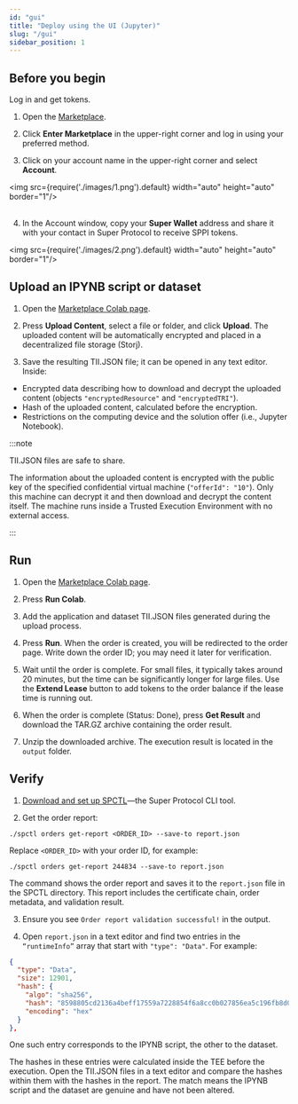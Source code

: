 ```yaml
---
id: "gui"
title: "Deploy using the UI (Jupyter)"
slug: "/gui"
sidebar_position: 1
---
```


## Before you begin

Log in and get tokens.

1. Open the [Marketplace](https://marketplace.superprotocol.com).
 
2. Click **Enter Marketplace** in the upper-right corner and log in using your preferred method.

3. Click on your account name in the upper-right corner and select **Account**.

<img src={require('./images/1.png').default} width="auto" height="auto" border="1"/>
<br/>
<br/>

4. In the Account window, copy your **Super Wallet** address and share it with your contact in Super Protocol to receive SPPI tokens.

<img src={require('./images/2.png').default} width="auto" height="auto" border="1"/>
<br/>

## Upload an IPYNB script or dataset

1. Open the [Marketplace Colab page](https://marketplace.superprotocol.com/order-create-colab).

2. Press **Upload Content**, select a file or folder, and click **Upload**. The uploaded content will be automatically encrypted and placed in a decentralized file storage (Storj).

3. Save the resulting TII.JSON file; it can be opened in any text editor. Inside:

- Encrypted data describing how to download and decrypt the uploaded content (objects `"encryptedResource"` and `"encryptedTRI"`).
- Hash of the uploaded content, calculated before the encryption.
- Restrictions on the computing device and the solution offer (i.e., Jupyter Notebook).

:::note

TII.JSON files are safe to share.

The information about the uploaded content is encrypted with the public key of the specified confidential virtual machine (`"offerId": "10"`). Only this machine can decrypt it and then download and decrypt the content itself. The machine runs inside a Trusted Execution Environment with no external access.

:::

## Run

1. Open the [Marketplace Colab page](https://marketplace.superprotocol.com/order-create-colab).

2. Press **Run Colab**.

3. Add the application and dataset TII.JSON files generated during the upload process.

4. Press **Run**. When the order is created, you will be redirected to the order page. Write down the order ID; you may need it later for verification.

5. Wait until the order is complete. For small files, it typically takes around 20 minutes, but the time can be significantly longer for large files. Use the **Extend Lease** button to add tokens to the order balance if the lease time is running out.

6. When the order is complete (Status: Done), press **Get Result** and download the TAR.GZ archive containing the order result.

7. Unzip the downloaded archive. The execution result is located in the `output` folder.

## Verify

1. [Download and set up SPCTL](/cli/)—the Super Protocol CLI tool.

2. Get the order report:

```shell
./spctl orders get-report <ORDER_ID> --save-to report.json
```

Replace `<ORDER_ID>` with your order ID, for example:

```shell
./spctl orders get-report 244834 --save-to report.json
```

The command shows the order report and saves it to the `report.json` file in the SPCTL directory. This report includes the certificate chain, order metadata, and validation result.

3. Ensure you see `Order report validation successful!` in the output.

4. Open `report.json` in a text editor and find two entries in the `“runtimeInfo”` array that start with `"type": "Data"`. For example:

```json
{
  "type": "Data",
  "size": 12901,
  "hash": {
    "algo": "sha256",
    "hash": "8598805cd2136a4beff17559a7228854f6a8cc0b027856ea5c196fb8d0602501",
    "encoding": "hex"
  }
},
```

One such entry corresponds to the IPYNB script, the other to the dataset.

The hashes in these entries were calculated inside the TEE before the execution. Open the TII.JSON files in a text editor and compare the hashes within them with the hashes in the report. The match means the IPYNB script and the dataset are genuine and have not been altered.
